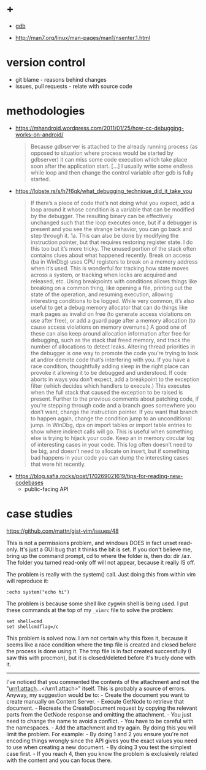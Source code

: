 # +

- [gdb](./gdb.md)

- http://man7.org/linux/man-pages/man1/nsenter.1.html

# version control

- git blame - reasons behind changes
- issues, pull requests - relate with source code

# methodologies

- https://mhandroid.wordpress.com/2011/01/25/how-cc-debugging-works-on-android/
    > Because gdbserver is attached to the already running process (as opposed to situation where process would be started by gdbserver) it can miss some code execution which take place soon after the application start.
    > [...] I usually write some endless while loop and then change the control variable after gdb is fully started.
- https://lobste.rs/s/h7f6qk/what_debugging_technique_did_it_take_you
    > If there’s a piece of code that’s not doing what you expect, add a loop around it whose condition is a variable that can be modified by the debugger. The resulting binary can be effectively unchanged such that the loop executes once, but if a debugger is present and you see the strange behavior, you can go back and step through it. 1a. This can also be done by modifying the instruction pointer, but that requires restoring register state. I do this too but it’s more tricky.
    > The unused portion of the stack often contains clues about what happened recently.
    > Break on access (ba in WinDbg) uses CPU registers to break on a memory address when it’s used. This is wonderful for tracking how state moves across a system, or tracking when locks are acquired and released, etc.
    > Using breakpoints with conditions allows things like breaking on a common thing, like opening a file, printing out the state of the operation, and resuming execution, allowing interesting conditions to be logged.
    > While very common, it’s also useful to get a debug memory allocator that can do things like mark pages as invalid on free (to generate access violations on use after free), or add a guard page after a memory allocation (to cause access violations on memory overruns.) A good one of these can also keep around allocation information after free for debugging, such as the stack that freed memory, and track the number of allocations to detect leaks.
    > Altering thread priorities in the debugger is one way to promote the code you’re trying to look at and/or demote code that’s interfering with you.
    > If you have a race condition, thoughtfully adding sleep in the right place can provoke it allowing it to be debugged and understood.
    > If code aborts in ways you don’t expect, add a breakpoint to the exception filter (which decides which handlers to execute.) This executes when the full stack that caused the exception to be raised is present.
    > Further to the previous comments about patching code, if you’re stepping through code and a branch goes somewhere you don’t want, change the instruction pointer. If you want that branch to happen again, change the condition jump to an unconditional jump.
    > In WinDbg, dps on import tables or import table entries to show where indirect calls will go. This is useful when something else is trying to hijack your code.
    > Keep an in memory circular log of interesting cases in your code. This log often doesn’t need to be big, and doesn’t need to allocate on insert, but if something bad happens in your code you can dump the interesting cases that were hit recently.
- https://blog.safia.rocks/post/170269021619/tips-for-reading-new-codebases
    - public-facing API

# case studies

https://github.com/mattn/gist-vim/issues/48

This is not a permissions problem, and windows DOES in fact unset read-only. It's just a GUI bug that it thinks the bit is set. If you don't believe me, bring up the command prompt, cd to where the folder is, then do: dir /a:r. The folder you turned read-only off will not appear, because it really IS off.

The problem is really with the system() call. Just doing this from within vim will reproduce it:

```
:echo system("echo hi")
```

The problem is because some shell like cygwin shell is being used. I put these commands at the top of my `_vimrc` file to solve the problem:

```
set shell=cmd
set shellcmdflag=/c
```

This problem is solved now. I am not certain why this fixes it, because it seems like a race condition where the tmp file is created and closed before the process is done using it. The tmp file is in fact created successfully (I saw this with procmon), but it is closed/deleted before it's truely done with it.

---

I've noticed that you commented the contents of the attachment and not the "<urn1:attach>...</urn1:attach>" itself. This is probably a source of errors.
Anyway, my suggestion would be to:
    - Create the document you want to create manually on Content Server.
    - Execute GetNode to retrieve that document.
    - Recreate the CreateDocument request by copying the relevant parts from the GetNode response and omitting the attachment.
        - You just need to change the name to avoid a conflict.
        - You have to be careful with the namespaces.
    - Add the attachment and try again.
By doing this you will limit the problem. For example:
    - By doing 1 and 2 you ensure you're not encoding things wrongly since the API gives you the exact values you need to use when creating a new document.
    - By doing 3 you test the simplest case first.
    - If you reach 4, then you know the problem is exclusively related with the content and you can focus there.

